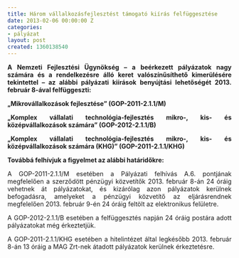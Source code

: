 ```yaml
---
title: Három vállalkozásfejlesztést támogató kiírás felfüggesztése
date: 2013-02-06 00:00:00 Z
categories:
- pályázat
layout: post
created: 1360138540
---
```


<p style="text-align: justify;"><strong>A Nemzeti Fejlesztési Ügynökség – a beérkezett pályázatok nagy számára és a rendelkezésre álló keret valószínűsíthető kimerülésére tekintettel – az alábbi pályázati kiírások benyújtási lehetőségét 2013. február 8-ával felfüggeszti:</strong></p><p style="text-align: justify;"><strong>„Mikrovállalkozások fejlesztése” (GOP-2011-2.1.1/M)</strong></p><p style="text-align: justify;"><strong>„Komplex vállalati technológia-fejlesztés mikro-, kis- és középvállalkozások számára” (GOP-2012-2.1.1/B)</strong></p><p style="text-align: justify;"><strong>„Komplex vállalati technológia-fejlesztés mikro-, kis- és középvállalkozások számára (KHG)” (GOP-2011-2.1.1/KHG)</strong></p><p style="text-align: justify;"><strong>Továbbá felhívjuk a figyelmet az alábbi határidőkre:</strong></p><p style="text-align: justify;">A GOP-2011-2.1.1/M esetében a Pályázati felhívás A.6. pontjának megfelelően a szerződött pénzügyi közvetítők 2013. február 8-án 24 óráig vehetnek át pályázatokat, és kizárólag azon pályázatok kerülnek befogadásra, amelyeket a pénzügyi közvetítő az eljárásrendnek megfelelően 2013. február 9-én 24 óráig feltölt az elektronikus felületre.</p><p style="text-align: justify;">A GOP-2012-2.1.1/B esetében a felfüggesztés napján 24 óráig postára adott pályázatokat még érkeztetjük.</p><p style="text-align: justify;">A GOP-2011-2.1.1/KHG esetében a hitelintézet által legkésőbb 2013. február 8-án 13 óráig a MAG Zrt-nek átadott pályázatok kerülnek érkeztetésre.</p>
